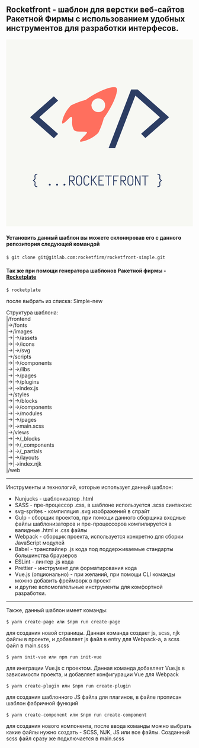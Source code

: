 ## Rocketfront - шаблон для верстки веб-сайтов Ракетной Фирмы с использованием удобных инструментов для разработки интерфесов.

![Frame_2](frontend/images/rocketfront.png)

#### Установить данный шаблон вы можете склонировав его с данного репозитория следующей командой

```
$ git clone git@gitlab.com:rocketfirm/rocketfront-simple.git
```

#### Так же при помощи генератора шаблонов Ракетной фирмы - [Rocketplate](https://www.npmjs.com/package/rocketplate)

```
$ rocketplate
```

после выбрать из списка: Simple-new

Структура шаблона:\
|/frontend\
|->/fonts\
|->/images\
|->|->/assets\
|->|->/icons\
|->|->/svg\
|->/scripts\
|->|->/components\
|->|->/libs\
|->|->/pages\
|->|->/plugins\
|->|->index.js\
|->/styles\
|->|->/blocks\
|->|->/components\
|->|->/modules\
|->|->/pages\
|->|->main.scss\
|->/views\
|->|->/\_blocks\
|->|->/\_components\
|->|->/\_partials\
|->|->/layouts\
|->|->index.njk\
|/web

---

Инструменты и технологий, которые использует данный шаблон:

- Nunjucks - шаблонизатор .html
- SASS - пре-процессор .css, в шаблоне используется .scss синтаксис
- svg-sprites - компиляция .svg изображений в спрайт
- Gulp - сборщик проектов, при помощи данного сборщика входные файлы шаблонизаторов и пре-процессоров компилируется в валидные .html и .css файлы
- Webpack - сборщик проекта, используется конкретно для сборки JavaScript модулей
- Babel - транспайлер .js кода под поддерживаемые стандарты большинства браузеров
- ESLint - линтер .js кода
- Prettier - инструмент для форматирования кода
- Vue.js (опционально) - при желаний, при помощи CLI команды можно добавить фреймворк в проект
- и другие вспомогательные инструменты для комфортной разработки.

---

Также, данный шаблон имеет команды:

```
$ yarn create-page или $npm run create-page
```

для создания новой страницы. Данная команда создает js, scss, njk файлы в проекте, и добавляет js файл в entry для Webpack-а, а scss файл в main.scss

```
$ yarn init-vue или npm run init-vue
```

для инеграции Vue.js с проектом. Данная команда добавляет Vue.js в зависимости проекта, и добавляет конфигурации Vue для Webpack

```
$ yarn create-plugin или $npm run create-plugin
```

для создания шаблонного JS файла для плагинов, в файле прописан шаблон фабричной функций

```
$ yarn create-component или $npm run create-component
```

для создания нового компонента, после ввода команды можно выбрать какие файлы нужно создать - SCSS, NJK, JS или все файлы. Созданный scss файл сразу же подключается в main.scss
